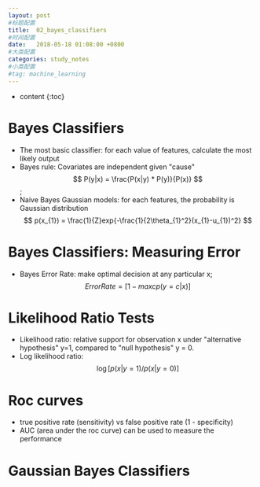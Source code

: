 ```yaml
---
layout: post
#标题配置
title:  02_bayes_classifiers
#时间配置
date:   2018-05-18 01:08:00 +0800
#大类配置
categories: study_notes
#小类配置
#tag: machine_learning
---
```


* content
{:toc}


# Bayes Classifiers
* The most basic classifier: for each value of features, calculate the most likely
output
* Bayes rule: Covariates are independent given "cause"  
$$ P(y|x) = \frac{P(x|y) * P(y)}{P(x)} $$;
* Naive Bayes Gaussian models: for each features, the probability is Gaussian distribution  
$$ p(x_{1}) = \frac{1}{Z}exp{-\frac{1}{2\theta_{1}^2}(x_{1}-u_{1})^2} $$


# Bayes Classifiers: Measuring Error
* Bayes Error Rate: make optimal decision at any particular x;
$$ ErrorRate = [1-maxc p(y=c|x)] $$

# Likelihood Ratio Tests
* Likelihood ratio: relative support for observation x under "alternative hypothesis" y=1,
compared to "null hypothesis" y = 0.
* Log likelihood ratio:
$$ \log[p(x|y=1) / p(x|y=0)] $$

# Roc curves
* true positive rate (sensitivity) vs false positive rate (1 - specificity)
* AUC (area under the roc curve) can be used to measure the performance

# Gaussian Bayes Classifiers

